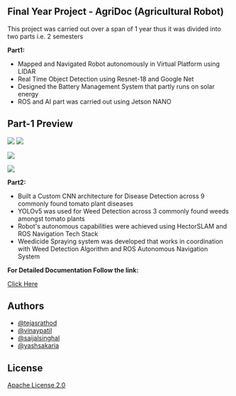 
## Final Year Project - AgriDoc (Agricultural Robot)

This project was carried out over a span of 1 year thus it was divided into two parts i.e. 2 semesters

**Part1:**
- Mapped and Navigated Robot autonomously in Virtual Platform using LIDAR
- Real Time Object Detection using Resnet-18 and Google Net
- Designed the Battery Management System that partly runs on solar energy
- ROS and AI part was carried out using Jetson NANO

## Part-1 Preview

![](https://github.com/TejasARathod/Final-Year-Project-AgriDoc-Agricultural-Robot-/blob/cb3d6df900a3bbcb3dbdaf7cfb59034b29bc1122/3.png)
![](https://github.com/TejasARathod/Final-Year-Project-AgriDoc-Agricultural-Robot-/blob/cb3d6df900a3bbcb3dbdaf7cfb59034b29bc1122/5.png)

![](https://github.com/TejasARathod/Final-Year-Project-AgriDoc-Agricultural-Robot-/blob/cb3d6df900a3bbcb3dbdaf7cfb59034b29bc1122/4.png)

![](https://github.com/TejasARathod/Final-Year-Project-AgriDoc-Agricultural-Robot-/blob/cb3d6df900a3bbcb3dbdaf7cfb59034b29bc1122/Part1/2.png)

**Part2:**
- Built a Custom CNN architecture for Disease Detection across 9 commonly found tomato plant diseases
- YOLOv5 was used for Weed Detection across 3 commonly found weeds amongst tomato plants
- Robot's autonomous capabilities were achieved using HectorSLAM and ROS Navigation Tech Stack
- Weedicide Spraying system was developed that works in coordination with Weed Detection Algorithm and ROS Autonomous Navigation System

**For Detailed Documentation Follow the link:**

[Click Here](https://drive.google.com/drive/folders/1KlF9il-CKWtJe559HJ4c2z9ZQE2VETks?usp=sharing)

## Authors

- [@tejasrathod](https://www.linkedin.com/in/tejas-rathod-923187189/)
- [@vinaypatil](https://www.linkedin.com/in/patil-vinay/)
- [@saijalsinghal](https://www.linkedin.com/in/saijal-singhal-72897b1b5/)
- [@yashsakaria](https://www.linkedin.com/in/yashsakaria/)


## License

[Apache License 2.0](https://github.com/TejasARathod/Final-Year-Project-AgriDoc-Agricultural-Robot-/blob/ea826e4d1747ed8ff487fcc5d36ea152eb0ef9c1/LICENSE)



